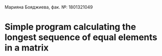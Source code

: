 Марияна Бояджиева, фак. №: 1801321049

# Simple program calculating the longest sequence of equal elements in a matrix
